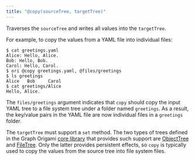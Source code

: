 ```yaml
---
title: "@copy(sourceTree, targetTree)"
---
```


Traverses the `sourceTree` and writes all values into the `targetTree`.

For example, to copy the values from a YAML file into individual files:

```console
$ cat greetings.yaml
Alice: Hello, Alice.
Bob: Hello, Bob.
Carol: Hello, Carol.
$ ori @copy greetings.yaml, @files/greetings
$ ls greetings
Alice   Bob     Carol
$ cat greetings/Alice
Hello, Alice.
```

The `files/greetings` argument indicates that `copy` should copy the input YAML tree to a file system tree under a folder named `greetings`. As a result, the key/value pairs in the YAML file are now individual files in a `greetings` folder.

The `targetTree` must support a `set` method. The two types of trees defined in the Graph Origami [core library](/core) that provides such support are [ObjectTree](/core/ObjectTree.html) and [FileTree](/core/FileTree.html). Only the latter provides persistent effects, so `copy` is typically used to copy the values from the source tree into file system files.
